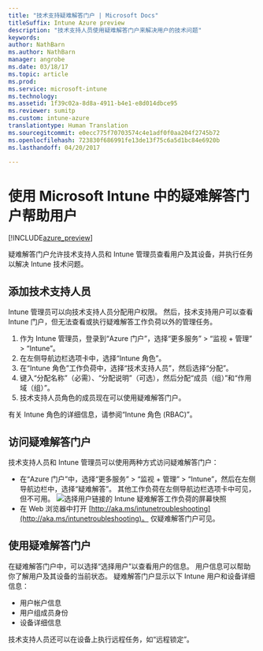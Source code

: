 ```yaml
---
title: "技术支持疑难解答门户 | Microsoft Docs"
titleSuffix: Intune Azure preview
description: "技术支持人员使用疑难解答门户来解决用户的技术问题"
keywords: 
author: NathBarn
ms.author: NathBarn
manager: angrobe
ms.date: 03/18/17
ms.topic: article
ms.prod: 
ms.service: microsoft-intune
ms.technology: 
ms.assetid: 1f39c02a-8d8a-4911-b4e1-e8d014dbce95
ms.reviewer: sumitp
ms.custom: intune-azure
translationtype: Human Translation
ms.sourcegitcommit: e0ecc775f70703574c4e1adf0f0aa204f2745b72
ms.openlocfilehash: 723830f686991fe13de13f75c6a5d1bc84e6920b
ms.lasthandoff: 04/20/2017

---
```

# <a name="help-users-with-the-troubleshooting-portal-in-microsoft-intune"></a>使用 Microsoft Intune 中的疑难解答门户帮助用户

[!INCLUDE[azure_preview](../includes/azure_preview.md)]

疑难解答门户允许技术支持人员和 Intune 管理员查看用户及其设备，并执行任务以解决 Intune 技术问题。

## <a name="add-help-desk-operators"></a>添加技术支持人员
Intune 管理员可以向技术支持人员分配用户权限。 然后，技术支持用户可以查看 Intune 门户，但无法查看或执行疑难解答工作负荷以外的管理任务。

1. 作为 Intune 管理员，登录到“Azure 门户”[](https:portal.azure.com)，选择“更多服务” > “监视 + 管理” > “Intune”。
2. 在左侧导航边栏选项卡中，选择“Intune 角色”。
3. 在“Intune 角色”工作负荷中，选择“技术支持人员”，然后选择“分配”。
4. 键入“分配名称”（必需）、“分配说明”（可选），然后分配“成员（组）”和“作用域（组）”。
5. 技术支持人员角色的成员现在可以使用疑难解答门户。

有关 Intune 角色的详细信息，请参阅“Intune 角色 (RBAC)”[](https://docs.microsoft.com/intune-azure/access-control/role-based-access-control)。

## <a name="access-the-troubleshooting-portal"></a>访问疑难解答门户

技术支持人员和 Intune 管理员可以使用两种方式访问疑难解答门户：
- 在“Azure 门户”[](https:portal.azure.com)中，选择“更多服务” > “监视 + 管理” > “Intune”，然后在左侧导航边栏中，选择“疑难解答”。 其他工作负荷在左侧导航边栏选项卡中可见，但不可用。
![选择用户链接的 Intune 疑难解答工作负荷的屏幕快照](media/help-desk-user.png)
- 在 Web 浏览器中打开 [http://aka.ms/intunetroubleshooting](http://aka.ms/intunetroubleshooting)。 仅疑难解答门户可见。

## <a name="use-the-troubleshooting-portal"></a>使用疑难解答门户

在疑难解答门户中，可以选择“选择用户”以查看用户的信息。 用户信息可以帮助你了解用户及其设备的当前状态。 疑难解答门户显示以下 Intune 用户和设备详细信息：
- 用户帐户信息
- 用户组成员身份
- 设备详细信息

技术支持人员还可以在设备上执行远程任务，如“远程锁定”。

